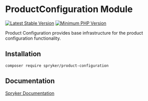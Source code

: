 # ProductConfiguration Module
[![Latest Stable Version](https://poser.pugx.org/spryker/product-configuration/v/stable.svg)](https://packagist.org/packages/spryker/product-configuration)
[![Minimum PHP Version](https://img.shields.io/badge/php-%3E%3D%207.4-8892BF.svg)](https://php.net/)

Product Configuration provides base infrastructure for the product configuration functionality.

## Installation

```
composer require spryker/product-configuration
```

## Documentation

[Spryker Documentation](https://docs.spryker.com)
